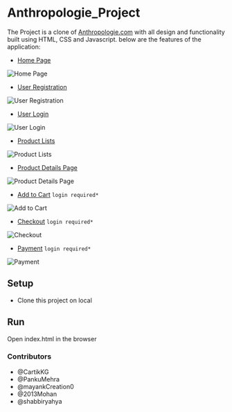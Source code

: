 # Anthropologie_Project
The Project is a clone of [Anthropologie.com](https://www.anthropologie.com) with all design and functionality built using HTML, CSS and Javascript.
below are the features of the application:
- [Home Page](https://anthropologie-clonee.netlify.app/index.html)

![Home Page](https://i.ibb.co/6R9LGWv/home-page.png)

- [User Registration](https://anthropologie-clonee.netlify.app/filenewfinal/signup/signup)

![User Registration](https://i.ibb.co/3T9hd4t/signup.png)

- [User Login](https://anthropologie-clonee.netlify.app/filenewfinal/singup_signin/singup_signin)

![User Login](https://i.ibb.co/mHZGw6f/sigin.png)

- [Product Lists](https://anthropologie-clonee.netlify.app/productspage/dress/dresswholepages)

![Product Lists](https://i.ibb.co/x3DnWsN/2.png)

- [Product Details Page](https://anthropologie-clonee.netlify.app/productsreviewpage/productreviewpage)

![Product Details Page](https://i.ibb.co/p244c29/3.png)

- [Add to Cart](https://anthropologie-clonee.netlify.app/checkout&cartpage/cartpage) `login required*`

![Add to Cart](https://i.ibb.co/bP5r3Ld/4.png)

- [Checkout](https://anthropologie-clonee.netlify.app/checkout&cartpage/checkoutpage) `login required*`

![Checkout](https://i.ibb.co/Ypkx4zk/5.png)

- [Payment](https://anthropologie-clonee.netlify.app/1%20payment%20gateway/payment) `login required*`

![Payment](https://i.ibb.co/vsJ7Yf6/6.png)

## Setup
- Clone this project on local

## Run
Open index.html in the browser

### Contributors
- @CartikKG
- @PankuMehra
- @mayankCreation0
- @2013Mohan
- @shabbiryahya
